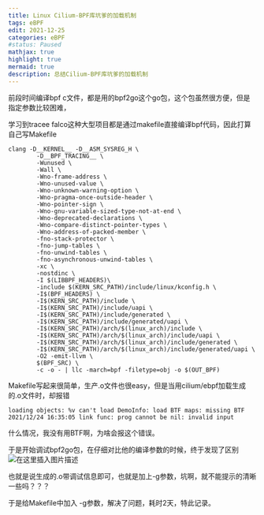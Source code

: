 ```yaml
---
title: Linux Cilium-BPF库坑爹的加载机制
tags: eBPF
edit: 2021-12-25
categories: eBPF
#status: Paused
mathjax: true
highlight: true
mermaid: true
description: 总结Cilium-BPF库坑爹的加载机制
---
```


前段时间编译bpf c文件，都是用的bpf2go这个go包，这个包虽然很方便，但是指定参数比较困难，

学习到tracee falco这种大型项目都是通过makefile直接编译bpf代码，因此打算自己写Makefile
```
clang -D__KERNEL__ -D__ASM_SYSREG_H \
		-D__BPF_TRACING__ \
		-Wunused \
		-Wall \
		-Wno-frame-address \
		-Wno-unused-value \
		-Wno-unknown-warning-option \
		-Wno-pragma-once-outside-header \
		-Wno-pointer-sign \
		-Wno-gnu-variable-sized-type-not-at-end \
		-Wno-deprecated-declarations \
		-Wno-compare-distinct-pointer-types \
		-Wno-address-of-packed-member \
		-fno-stack-protector \
		-fno-jump-tables \
		-fno-unwind-tables \
		-fno-asynchronous-unwind-tables \
		-xc \
		-nostdinc \
		-I $(LIBBPF_HEADERS)\
		-include $(KERN_SRC_PATH)/include/linux/kconfig.h \
		-I$(BPF_HEADERS) \
		-I$(KERN_SRC_PATH)/include \
		-I$(KERN_SRC_PATH)/include/uapi \
		-I$(KERN_SRC_PATH)/include/generated \
		-I$(KERN_SRC_PATH)/include/generated/uapi \
		-I$(KERN_SRC_PATH)/arch/$(linux_arch)/include \
		-I$(KERN_SRC_PATH)/arch/$(linux_arch)/include/uapi \
		-I$(KERN_SRC_PATH)/arch/$(linux_arch)/include/generated \
		-I$(KERN_SRC_PATH)/arch/$(linux_arch)/include/generated/uapi \
		-O2 -emit-llvm \
		$(BPF_SRC) \
		-c -o - | llc -march=bpf -filetype=obj -o $(OUT_BPF)
```
Makefile写起来很简单，生产.o文件也很easy，但是当用cilium/ebpf加载生成的.o文件时，却报错
```
loading objects: %v can't load DemoInfo: load BTF maps: missing BTF
2021/12/24 16:35:05 link func: prog cannot be nil: invalid input
```
什么情况，我没有用BTF啊，为啥会报这个错误。

于是开始调试bpf2go包，在仔细对比他的编译参数的时候，终于发现了区别
![在这里插入图片描述](https://img-blog.csdnimg.cn/3f9db1b934dc425795b83f4eeaad2fa9.png?x-oss-process=image/watermark,type_d3F5LXplbmhlaQ,shadow_50,text_Q1NETiBAU2VuYmVySHU=,size_20,color_FFFFFF,t_70,g_se,x_16)

也就是说生成的.o带调试信息即可，也就是加上-g参数，坑啊，就不能提示的清晰一些吗？？？

于是给Makefile中加入 -g参数，解决了问题，耗时2天，特此记录。

